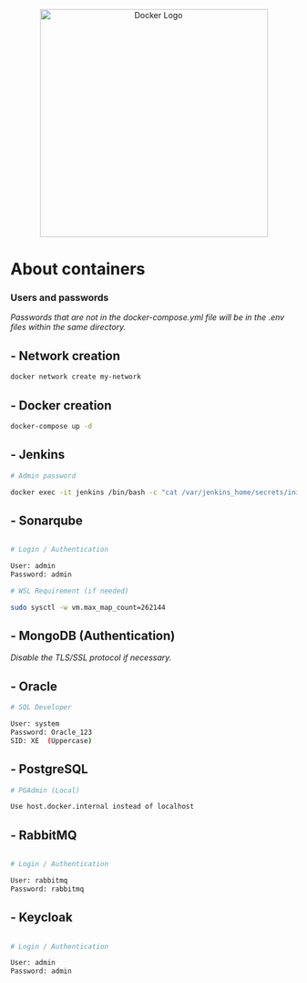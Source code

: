 <p align="center">
  <img src="https://i.imgur.com/z6SRxKv.jpg" width="400" alt="Docker Logo" />
</p>

# About  containers

### Users and passwords

<em>Passwords that are not in the docker-compose.yml file will be in the .env files within the same directory.</em>

## - Network creation

```bash
docker network create my-network
```

## - Docker creation

```bash
docker-compose up -d
```

## - Jenkins

```bash
# Admin password

docker exec -it jenkins /bin/bash -c "cat /var/jenkins_home/secrets/initialAdminPassword"
```

## - Sonarqube

```bash

# Login / Authentication

User: admin
Password: admin

# WSL Requirement (if needed)

sudo sysctl -w vm.max_map_count=262144
```

## - MongoDB (Authentication)

<em>Disable the TLS/SSL protocol if necessary.</em>


## - Oracle

```bash
# SQL Developer

User: system
Password: Oracle_123
SID: XE  (Uppercase)
```

## - PostgreSQL

```bash
# PGAdmin (Local)

Use host.docker.internal instead of localhost
```

## - RabbitMQ

```bash

# Login / Authentication

User: rabbitmq
Password: rabbitmq
```

## - Keycloak

```bash

# Login / Authentication

User: admin
Password: admin
```